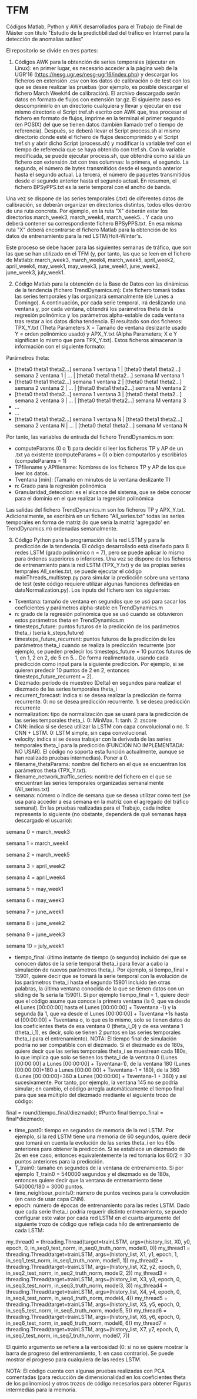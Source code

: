 # TFM
Códigos Matlab, Python y AWK desarrollados para el Trabajo de Final de Máster con título "Estudio de la predictibilidad del tráfico en Internet para la detección de anomalías sutiles"

El repositorio se divide en tres partes:
1. Códigos AWK para la obtención de series temporales (ejecutar en Linux): en primer lugar, es necesario acceder a la página web de la UGR'16 (https://nesg.ugr.es/nesg-ugr16/index.php) y descargar los ficheros en extensión .csv con los datos de calibración o de test con los que se desee realizar las pruebas (por ejemplo, es posible descargar el fichero March Week#4 de calibración). El archivo descargado serán datos en formato de flujos con extensión tar.gz.
El siguiente paso es descomprimirlo en un directorio cualquiera y llevar y ejecutar en ese mismo directorio el Script tref.sh escrito con AWK que, tras procesar el fichero en formato de flujos, imprime en la terminal el primer segundo (en POSIX) del que se tienen datos (también llamado tref o tiempo de referencia).
Después, se deberá llevar el Script process.sh al mismo directorio donde esté el fichero de flujos descomprimido y el Script tref.sh y abrir dicho Script (process.sh) y modificar la variable tref con el tiempo de referencia que se haya obtenido con tref.sh. Con la variable modificada, se puede ejecutar process.sh, que obtendrá como salida un fichero con extensión .txt con tres columnas: la primera, el segundo. La segunda, el número de bytes transmitidos desde el segundo anterior hasta el segundo actual. La tercera, el número de paquetes transmitidos desde el segundo anterior hasta el segundo actual. En resumen, el fichero BPSyPPS.txt es la serie temporal con el ancho de banda.

Una vez se dispone de las series temporales (.txt) de diferentes datos de calibración, se deberán organizar en directorios distintos, todos ellos dentro de una ruta concreta. Por ejemplo, en la ruta "X" deberán estar los directorios march_week3, march_week4, march_week5... Y cada uno deberá contener su correspondiente fichero BPSyPPS.txt. En esa misma ruta "X" deberá encontrarse el fichero Matlab para la obtención de los datos de entrenamiento para la red LSTM/Holt-Winter's.

Este proceso se debe hacer para las siguientes semanas de tráfico, que son las que se han utilizado en el TFM (y, por tanto, las que se leen en el fichero de Matlab): march_week3, march_week4, march_week5, april_week2, april_week4, may_week1, may_week3, june_week1, june_week2, june_week3, july_week1.

2. Código Matlab para la obtención de la Base de Datos con las dinámicas de la tendencia (fichero TrendDynamics.m): Este fichero tomará todas las series temporales y las organizará semanalmente (de Lunes a Domingo). A continuación, por cada serie temporal, irá deslizando una ventana y, por cada ventana, obtendrá los parámetros theta de la regresión polinómica y los parámetros alpha-estable de cada ventana tras restar a los datos dicha tendencia. El resultado son dos ficheros: TPX_Y.txt (Theta Parameters X = Tamaño de ventana deslizante usado Y = orden polinómico usado) y APX_Y.txt (Alpha Parameters; X e Y significan lo mismo que para TPX_Y.txt). Estos ficheros almacenan la información con el siguiente formato:

Parámetros theta:
- [theta0 theta1 theta2...] semana 1 ventana 1 | [theta0 theta1 theta2...] semana 2 ventana 1 | ... | [theta0 theta1 theta2...] semana M ventana 1
- [theta0 theta1 theta2...] semana 1 ventana 2 | [theta0 theta1 theta2...] semana 2 ventana 2 | ... | [theta0 theta1 theta2...] semana M ventana 2
- [theta0 theta1 theta2...] semana 1 ventana 3 | [theta0 theta1 theta2...] semana 2 ventana 3 | ... | [theta0 theta1 theta2...] semana M ventana 3
- ...
- ...
- [theta0 theta1 theta2...] semana 1 ventana N | [theta0 theta1 theta2...] semana 2 ventana N | ... | [theta0 theta1 theta2...] semana M ventana N
   
Por tanto, las variables de entrada del fichero TrendDynamics.m son:
- computeParams (0 o 1) para decidir si leer los ficheros TP y AP de un .txt ya existente (computeParams = 0) o bien computarlos y escribirlos (computeParams = 1)
- TPfilename y APfilename: Nombres de los ficheros TP y AP de los que leer los datos.
- Tventana [min]: (Tamaño en minutos de la ventana deslizante T)
- n: Grado para la regresión polinómica
- Granularidad_deteccion: es el alcance del sistema, que se debe conocer para el dominio en el que realizar la regresión polinómica

Las salidas del fichero TrendDynamics.m son los ficheros TP y APX_Y.txt. Adicionalmente, se escribirá en un fichero "All_series.txt" todas las series temporales en forma de matriz (lo que sería la matriz 'agregado' en TrendDynamics.m) ordenadas semanalmente.

3. Código Python para la programación de la red LSTM y para la predicción de la tendencia. El código desarrollado está diseñado para 8 redes LSTM (grado polinómico n = 7), pero se puede aplicar lo mismo para órdenes superiores o inferiores. Una vez se dispone de los ficheros de entrenamiento para la red LSTM (TPX_Y.txt) y de las propias series temprales All_series.txt, se puede ejecutar el código mainThreads_multistep.py para simular la predicción sobre una ventana de test (este código requiere utilizar algunas funciones definidas en dataNormalization.py). Los inputs del fichero son los siguientes:
- Tsventana: tamaño de ventana en segundos que se usó para sacar los coeficientes y parámetros alpha-stable en TrendDynamics.m
- n: grado de la regresión polinómica que se usó cuando se obtuvieron estos parámetros theta en TrendDynamics.m
- timesteps_future: puntos futuros de la predicción de los parámetros theta_i (sería k_steps,future)
- timesteps_future_recurrent: puntos futuros de la predicción de los parámetros theta_i cuando se realiza la predicción recurrente (por ejemplo, se pueden predecir los timesteps_future = 10 puntos futuros de 1, en 1, 2 en 2, de 5 en 5... De forma realimentada, usando cada predicción como input para la siguiente predicción. Por ejemplo, si se quieren predecir 10 puntos de 2 en 2, entonces timesteps_future_recurrent = 2).
- Diezmado: período de muestreo (Delta) en segundos para realizar el diezmado de las series temporales theta_i
- recurrent_forecast: Indica si se desea realizar la predicción de forma recurrente. 0: no se desea predicción recurrente. 1: se desea predicción recurrente
- normalization: tipo de normalización que se usará para la predicción de las series temporales theta_i. 0: MinMax. 1: tanh. 2: zscore
- CNN: indica si se desea utilizar la LSTM con capa convolucional o no. 1: CNN + LSTM. 0: LSTM simple, sin capa convolucional.
- velocity: indica si se desea trabajar con la derivada de las series temporales theta_i para la predicción (FUNCIÓN NO IMPLEMENTADA: NO USAR). El código no soporta esta función actualmente, aunque se han realizado pruebas intermedias). Poner a 0.
- filename_thetaParams: nombre del fichero en el que se encuentran los parámetros theta (TPX_Y.txt).
- filename_network_traffic_series: nombre del fichero en el que se encuentran las series temporales organizadas semanalmente (All_series.txt)
- semana: número o índice de semana que se desea utilizar como test (se usa para acceder a esa semana en la matriz con el agregado del tráfico semanal). En las pruebas realizadas para el Trabajo, cada índice representa lo siguiente (no obstante, dependerá de qué semanas haya descargado el usuario):

semana 0 = march_week3

semana 1 = march_week4

semana 2 = march_week5

semana 3 = april_week2

semana 4 = april_week4

semana 5 = may_week1

semana 6 = may_week3

semana 7 = june_week1

semana 8 = june_week2

semana 9 = june_week3

semana 10 = july_week1

- tiempo_final: último instante de tiempo (o segundo) incluido del que se conocen datos de la serie temporal theta_i para llevar a cabo la simulación de nuevos parámetros theta_i. Por ejemplo, si tiempo_final = 15901, quiere decir que se tomará la serie temporal con la evolución de los parámetros theta_i hasta el segundo 15901 incluido (en otras palabras, la última ventana conocida de la que se tienen datos con un sliding de 1s sería la 15901). Si por ejemplo tiempo_final = 1, quiere decir que el código asume que conoce la primera ventana (la 0, que va desde el Lunes [00:00:00] hasta el Lunes [00:00:00] + Tsventana -1) y la segunda (la 1, que va desde el Lunes [00:00:00] + Tsventana +1s hasta el [00:00:00] + Tsventana o, lo que es lo mismo, solo se tienen datos de los coeficientes theta de esa ventana 0 (theta_i_0) y de esa ventana 1 (theta_i_1), es decir, solo se tienen 2 puntos en las series temporales theta_i para el entrenamiento).
NOTA: El tiempo final de simulación podría no ser compatible con el diezmado. Si el diezmado es de 180s, quiere decir que las series temporales theta_i se muestrean cada 180s, lo que implica que solo se tienen los theta_i de la ventana 0 (Lunes [00:00:00] a Lunes [00:00:00] + Tsventana-1), de la ventana 180 (Lunes [00:00:00]+180 a Lunes [00:00:00] + Tsventana-1 + 180), de la 360 (Lunes [00:00:00]+360 a Lunes [00:00:00] + Tsventana-1 + 360) y así sucesivamente. Por tanto, por ejemplo, la ventana 145 no se podría simular; en cambio, el código arregla automáticamente el tiempo final para que sea múltiplo del diezmado mediante el siguiente trozo de código:

final = round(tiempo_final/diezmado); #Punto final
tiempo_final = final*diezmado;

- time_past0: tiempo en segundos de memoria de la red LSTM. Por ejemplo, si la red LSTM tiene una memoria de 60 segundos, quiere decir que tomará en cuenta la evolución de las series theta_i en los 60s anteriores para obtener la predicción. Si se establece un diezmado de 2s en ese caso, entonces equivalentemente la red tomaría los 60/2 = 30 puntos anteriores para la predicción.
- T_train0: tamaño en segundos de la ventana de entrenamiento. Si por ejemplo T_train0 = 540000 segundos y el diezmado es de 180s, entonces quiere decir que la ventana de entrenamiento tiene 540000/180 = 3000 puntos.
- time_neighbour_points0: número de puntos vecinos para la convolución (en caso de usar capa CNN).
- epoch: número de épocas de entrenamiento para las redes LSTM. Dado que cada serie theta_i podría requerir distinto entrenamiento, se puede configurar este valor por cada red LSTM en el cuarto argumento del siguiente trozo de código que refleja cada hilo de entrenamiento de cada LSTM:

my_thread0 = threading.Thread(target=trainLSTM, args=(history_list, X0, y0, epoch, 0, in_seq0_test_norm, in_seq0_truth_norm, model0, 0))
my_thread1 = threading.Thread(target=trainLSTM, args=(history_list, X1, y1, epoch, 1, in_seq1_test_norm, in_seq1_truth_norm, model1, 1))
my_thread2 = threading.Thread(target=trainLSTM, args=(history_list, X2, y2, epoch, 0, in_seq2_test_norm, in_seq2_truth_norm, model2, 2))
my_thread3 = threading.Thread(target=trainLSTM, args=(history_list, X3, y3, epoch, 0, in_seq3_test_norm, in_seq3_truth_norm, model3, 3))
my_thread4 = threading.Thread(target=trainLSTM, args=(history_list, X4, y4, epoch, 0, in_seq4_test_norm, in_seq4_truth_norm, model4, 4))
my_thread5 = threading.Thread(target=trainLSTM, args=(history_list, X5, y5, epoch, 0, in_seq5_test_norm, in_seq5_truth_norm, model5, 5))
my_thread6 = threading.Thread(target=trainLSTM, args=(history_list, X6, y6, epoch, 0, in_seq6_test_norm, in_seq6_truth_norm, model6, 6))
my_thread7 = threading.Thread(target=trainLSTM, args=(history_list, X7, y7, epoch, 0, in_seq7_test_norm, in_seq7_truth_norm, model7, 7))

El quinto argumento se refiere a la verbosidad (0: si no se quiere mostrar la barra de progreso del entrenamiento, 1: en caso contrario). Se puede mostrar el progreso para cualquiera de las redes LSTM.


NOTA: El código cuenta con algunas pruebas realizadas con PCA comentadas (para reducción de dimensionalidad en los coeficientes theta de los polinomios) y otros trozos de código necesarios para obtener Figuras intermedias para la memoria.
